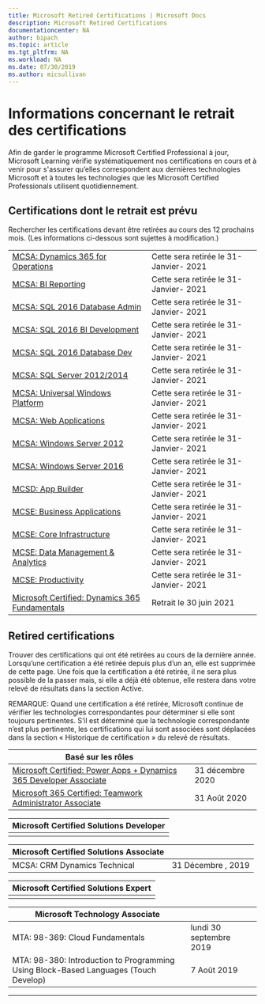 ```yaml
---
title: Microsoft Retired Certifications | Microsoft Docs
description: Microsoft Retired Certifications
documentationcenter: NA
author: bipach
ms.topic: article
ms.tgt_pltfrm: NA
ms.workload: NA
ms.date: 07/30/2019
ms.author: micsullivan
---
```

# Informations concernant le retrait des certifications

Afin de garder le programme Microsoft Certified Professional à jour, Microsoft Learning vérifie systématiquement nos certifications en cours et à venir pour s'assurer qu’elles correspondent aux dernières technologies Microsoft et à toutes les technologies que les Microsoft Certified Professionals utilisent quotidiennement.

## Certifications dont le retrait est prévu

Rechercher les certifications devant être retirées au cours des 12 prochains mois. (Les informations ci-dessous sont sujettes à modification.)  

|                       |          |
| ---------------------------------------------------------------------------------- | ------------------ |
| [MCSA: Dynamics 365 for Operations](/learn/certifications/mcsa-microsoft-dynamics-365-for-operations) | Cette sera retirée le 31-Janvier- 2021 |
| [MCSA: BI Reporting](/learn/certifications/mcsa-bi-reporting) | Cette sera retirée le 31-Janvier- 2021 |
| [MCSA: SQL 2016 Database Admin](/learn/certifications/mcsa-sql2016-database-administration-certification) | Cette sera retirée le 31-Janvier- 2021 |
| [MCSA: SQL 2016 BI Development](/learn/certifications/mcsa-sql2016-business-intelligence-certification) | Cette sera retirée le 31-Janvier- 2021 |
| [MCSA: SQL 2016 Database Dev](/learn/certifications/mcsa-sql2016-database-development-certification) | Cette sera retirée le 31-Janvier- 2021 |
| [MCSA: SQL Server 2012/2014](/learn/certifications/mcsa-sql-certification) | Cette sera retirée le 31-Janvier- 2021 |
| [MCSA: Universal Windows Platform](/learn/certifications/mcsa-universal-windows-platform) | Cette sera retirée le 31-Janvier- 2021 |
| [MCSA: Web Applications](/learn/certifications/mcsa-web-applications-certification) | Cette sera retirée le 31-Janvier- 2021 |
| [MCSA: Windows Server 2012](/learn/certifications/mcsa-windows-server-certification) | Cette sera retirée le 31-Janvier- 2021 |
| [MCSA: Windows Server 2016](/learn/certifications/mcsa-windows-server-2016-certification) | Cette sera retirée le 31-Janvier- 2021 |
| [MCSD: App Builder](/learn/certifications/mcsd-app-builder-certification) | Cette sera retirée le 31-Janvier- 2021 |
| [MCSE: Business Applications](/learn/certifications/mcse-business-applications) | Cette sera retirée le 31-Janvier- 2021 |
| [MCSE: Core Infrastructure](/learn/certifications/mcse-core-infrastructure) | Cette sera retirée le 31-Janvier- 2021 |
| [MCSE: Data Management & Analytics](/learn/certifications/mcse-data-management-analytics) | Cette sera retirée le 31-Janvier- 2021 |
| [MCSE: Productivity](/learn/certifications/mcse-productivity-certification) | Cette sera retirée le 31-Janvier- 2021 |
| [Microsoft Certified: Dynamics 365 Fundamentals](/learn/certifications/d365-fundamentals) | Retrait le 30 juin 2021 |

## Retired certifications

Trouver des certifications qui ont été retirées au cours de la dernière année. Lorsqu’une certification a été retirée depuis plus d’un an, elle est supprimée de cette page. Une fois que la certification a été retirée, il ne sera plus possible de la passer mais, si elle a déjà été obtenue, elle restera dans votre relevé de résultats dans la section Active.

REMARQUE: Quand une certification a été retirée, Microsoft continue de vérifier les technologies correspondantes pour déterminer si elle sont toujours pertinentes. S’il est déterminé que la technologie correspondante n’est plus pertinente, les certifications qui lui sont associées sont déplacées dans la section « Historique de certification » du relevé de résultats.

| Basé sur les rôles                                     |          |
| ---------------------------------------------------------------------------------- | ------------------ |
| [Microsoft Certified: Power Apps + Dynamics 365 Developer Associate](/learn/certifications/power-apps-and-d365-developer-associate) | 31 décembre 2020 |
| [Microsoft 365 Certified: Teamwork Administrator Associate](/learn/certifications/m365-teamwork-administrator)       | 31 Août 2020 |

| Microsoft Certified Solutions Developer                      |
| ---------------------------------------------------------------------------------- |
|                                          |

| Microsoft Certified Solutions Associate                      |          |
| ---------------------------------------------------------------------------------- | ------------------ |
| MCSA: CRM Dynamics Technical                                                | 31 Décembre , 2019 |

| Microsoft Certified Solutions Expert                                               |
| ---------------------------------------------------------------------------------- |
|                                                                                    |

| Microsoft Technology Associate                           |          |
| ---------------------------------------------------------------------------------- | ------------------ |
| MTA: 98-369: Cloud Fundamentals                                               | lundi 30 septembre 2019 |
| MTA: 98-380: Introduction to Programming Using Block-Based Languages (Touch Develop)          | 7 Août 2019  |
___
